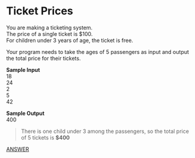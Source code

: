 # Ticket Prices

You are making a ticketing system. </br>
The price of a single ticket is $100. </br>
For children under 3 years of age, the ticket is free.

Your program needs to take the ages of 5 passengers as input and output the total price for their tickets.

**Sample Input** </br>
18 </br>
24 </br>
2 </br>
5 </br>
42 </br>

**Sample Output** </br>
400

> There is one child under 3 among the passengers, so the total price of 5 tickets is **$400**

[ANSWER](/Answers/00017-%20Ticket%20Prices.py)
